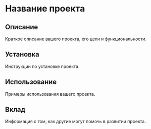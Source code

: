 # Название проекта

## Описание
Краткое описание вашего проекта, его цели и функциональности.

## Установка
Инструкции по установке проекта.

## Использование
Примеры использования вашего проекта.

## Вклад
Информация о том, как другие могут помочь в развитии проекта.
